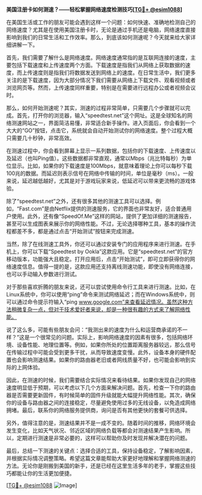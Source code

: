 **美国注册卡如何测速？——轻松掌握网络速度检测技巧[[TG💪+ @esim1088](https://t.me/s/esim1088)]**

在美国生活或工作的朋友可能会遇到这样一个问题：如何快速、准确地检测自己的网络速度？尤其是在使用美国注册卡时，无论是通过手机还是电脑，网络速度直接影响到我们的日常生活和工作效率。那么，到底该如何测速呢？今天就来给大家详细讲解一下。

首先，我们需要了解什么是网络速度。网络速度通常指的是互联网连接的速度，主要包括下载速度和上传速度两个方面。下载速度是指我们从网络上获取数据的速度，而上传速度则是指我们将数据发送到网络上的速度。在日常生活中，我们更多关注的是下载速度，因为大部分情况下我们需要从网络上下载文件、观看视频或者浏览网页等。然而，上传速度同样重要，特别是在需要进行远程办公或者视频会议时。

那么，如何开始测速呢？其实，测速的过程非常简单，只需要几个步骤就可以完成。首先，打开你的浏览器，输入“speedtest.net”这个网址。这是全球知名的网络测速网站之一，界面简洁易懂，非常适合新手操作。进入页面后，你会看到一个大大的“GO”按钮，点击它，系统就会自动开始测试你的网络速度。整个过程大概只需要几十秒钟，非常高效。

在测速过程中，你会看到屏幕上显示一系列数据，包括你的下载速度、上传速度以及延迟（也叫Ping值）。这些数据都非常直观，通常以Mbps（兆比特每秒）为单位显示。比如，如果你的下载速度是100Mbps，就意味着理论上你可以每秒下载100兆的数据。而延迟则表示信号在网络中传输的时间，单位是毫秒（ms）。一般来说，延迟越低越好，尤其是对于游戏玩家来说，低延迟可以带来更流畅的游戏体验。

除了“speedtest.net”之外，还有很多其他的测速工具可以选择。例如，“Fast.com”是由Netflix提供的测速服务，它的界面也非常友好，适合普通用户使用。此外，还有像“SpeedOf.Me”这样的网站，提供了更加详细的测速报告，甚至可以生成图表来展示你的网络性能。不过，无论选择哪种工具，基本的操作流程都差不多，都是通过点击“开始测试”按钮来完成测速。

当然，除了在线测速工具外，你还可以通过安装专门的应用程序来进行测速。在手机上，你可以下载“Speedtest by Ookla”这款应用。它是“speedtest.net”的官方移动版本，功能强大且稳定。打开应用后，点击“开始测试”，即可立即获得你的网络速度信息。值得一提的是，这款应用还支持离线测速功能，即使没有网络连接，也可以手动输入参数进行测试。

对于那些喜欢折腾的朋友来说，还可以尝试使用命令行工具来进行测速。比如，在Linux系统中，你可以使用“ping”命令来测试网络延迟；而在Windows系统中，则可以通过命令提示符输入“ping www.google.com”来查看延迟情况。虽然这种方法稍微复杂一点，但对于技术爱好者来说，却是一种很有趣的方式来了解网络性能。

说了这么多，可能有些朋友会问：“我测出来的速度为什么和运营商承诺的不一样？”这是一个很常见的问题。实际上，影响网络速度的因素有很多，包括网络环境、设备性能、地理位置等。例如，如果你所处的位置距离服务器较远，那么信号在传输过程中可能会受到更多干扰，从而导致速度变慢。此外，设备本身的硬件配置也会影响测速结果。如果你的路由器老旧或者网线质量不好，也可能会影响到实际的上网体验。

因此，在测速的时候，我们需要结合实际情况来看待结果。如果你发现自己的网络速度明显低于预期，可以考虑以下几个方面来解决问题。首先，检查一下你的路由器是否需要更新固件，有时候简单的固件升级就能大幅提升网络性能。其次，确保你的设备与路由器之间的连接稳定，尽量避免使用过多的无线设备，以免造成网络拥堵。最后，联系你的网络服务提供商，询问是否有其他更快的套餐可供选择。

另外，值得注意的是，测速结果并不是一成不变的。随着时间的推移，网络环境会发生变化，比如天气状况、邻近区域的网络负载等都会对测速结果产生影响。所以，定期进行测速是非常必要的，这样可以帮助你及时发现并解决潜在的问题。

最后，总结一下测速的关键点：选择合适的工具，保持设备稳定，了解影响因素，并根据实际情况调整策略。希望这篇文章能帮助大家更好地理解和掌握网络测速的方法。无论你是刚搬到美国的新手，还是已经在这里生活多年的老手，掌握这些技巧都能让你的生活更加便捷。

[[TG💪+ @esim1088](https://t.me/s/esim1088) ![Image](https://i.postimg.cc/4NQfJmqS/Snipaste-2025-05-13-00-14-12.png)]